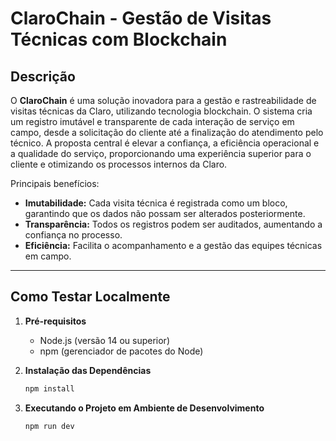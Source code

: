 # ClaroChain - Gestão de Visitas Técnicas com Blockchain

## Descrição

O **ClaroChain** é uma solução inovadora para a gestão e rastreabilidade de visitas técnicas da Claro, utilizando tecnologia blockchain. O sistema cria um registro imutável e transparente de cada interação de serviço em campo, desde a solicitação do cliente até a finalização do atendimento pelo técnico. A proposta central é elevar a confiança, a eficiência operacional e a qualidade do serviço, proporcionando uma experiência superior para o cliente e otimizando os processos internos da Claro.

Principais benefícios:
- **Imutabilidade:** Cada visita técnica é registrada como um bloco, garantindo que os dados não possam ser alterados posteriormente.
- **Transparência:** Todos os registros podem ser auditados, aumentando a confiança no processo.
- **Eficiência:** Facilita o acompanhamento e a gestão das equipes técnicas em campo.

---

## Como Testar Localmente

1. **Pré-requisitos**
   - Node.js (versão 14 ou superior)
   - npm (gerenciador de pacotes do Node)

2. **Instalação das Dependências**
   ```bash
   npm install
3. **Executando o Projeto em Ambiente de Desenvolvimento**
   ```bash
   npm run dev